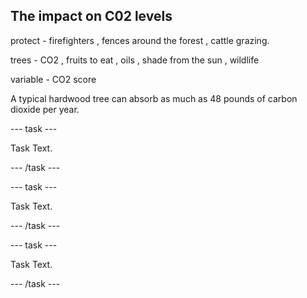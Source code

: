 ## The impact on C02 levels

protect - firefighters , fences around the forest , cattle grazing.

trees - CO2 , fruits to eat , oils , shade from the sun , wildlife

variable - CO2 score

A typical hardwood tree can absorb as much as 48 pounds of carbon dioxide per year.

--- task ---

Task Text.

--- /task ---

--- task ---

Task Text.

--- /task ---

--- task ---

Task Text.

--- /task ---
